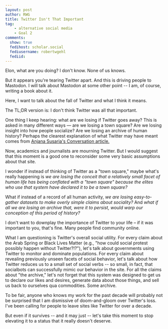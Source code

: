 ```yaml
---
layout: post
author: RWG
title: Twitter Isn't That Important
tag:
    - alternative social media
    - Goal 2
comments: 
  show: true
  fedihost: scholar.social
  fediusername: robertwgehl
  fediid:
---
```

Elon, what are you doing? I don't know. None of us knows.

But it appears you're tearing Twitter apart. And this is driving people to Mastodon. I will talk about Mastodon at some other point -- I am, of course, writing a book about it. 

Here, I want to talk about the fall of Twitter and what I think it means.

The TL;DR version is: I don't think Twitter was all that important.

<!-- more -->

One thing I keep hearing: what are we losing if Twitter goes away? This is asked in many different ways — are we losing a town square? Are we losing insight into how people socialize? Are we losing an archive of human history? Perhaps the clearest explanation of what Twitter may have meant comes from [Anjana Susaria's Conversation article.](https://theconversation.com/what-the-world-would-lose-with-the-demise-of-twitter-valuable-eyewitness-accounts-and-raw-data-on-human-behavior-as-well-as-a-habitat-for-trolls-194601)

Now, academics and journalists are mourning Twitter. But I would suggest that this moment is a good one to reconsider some very basic assumptions about that site.

I wonder if instead of thinking of Twitter as a "town square," maybe what's really happening is _we are losing the conceit that a relatively small facet of human life has being conflated with a "town square" because the elites who use that system have declared it to be a town square?_

What if instead of a record of all human activity, _we are losing easy-to-gather datasets to make overly simple claims about sociality?_ And _what if all we are losing an archive that, were it to persist, would warp our conception of this period of history?_

I don't want to downplay the importance of Twitter to your life – if it was important to you, that's fine. Many people find community online. 

What I am questioning is Twitter's overall social utility. For every claim about the Arab Spring or Black Lives Matter (e.g., "how could social protest possibly happen without Twitter?!?"), let's talk about governments using Twitter to monitor and dominate populations. For every claim about revealing previously unseen facets of social behavior, let's talk about how Twitter reduces us to a small set of social verbs -- so small, in fact, that socialbots can successfully mimic our behavior in the site. For all the claims about "the archive," let's not forget that this system was designed to get us to declare our likes and desires, generate data about those things, and sell us back to ourselves qua commodities. Some archive.

To be fair, anyone who knows my work for the past decade will probably not be surprised that I am dismissive of doom-and-gloom over Twitter's loss. I've been calling for people to leave sites like Twitter for over a decade. 

But even if it survives -- and it may just -- let's take this moment to stop elevating it to a status that it really doesn't deserve.

